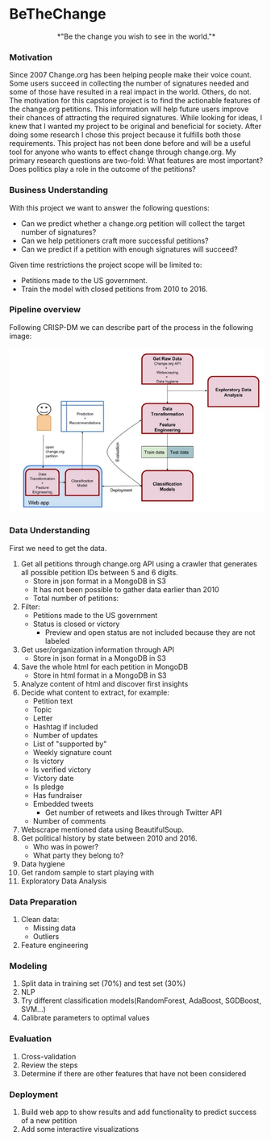 
# BeTheChange

<center>*"Be the change you wish to see in the world."*</center>

### Motivation


Since 2007 Change.org has been helping people make their voice count. Some users succeed in collecting the
number of signatures needed and some of those have resulted in a real impact in the world. Others, do not.
The motivation for this capstone project is to find the actionable features of the change.org petitions.
This information will help future users improve their chances of attracting the required signatures.
While looking for ideas, I knew that I wanted my project to be original and beneficial for society. After doing some
research I chose this project because it fulfills both those requirements. This project has not been
done before and will be a useful tool for anyone who wants to effect change through change.org.
My primary research questions are two-fold:
What features are most important? Does politics play a role in the outcome of the petitions?





### Business Understanding

With this project we want to answer the following questions:

* Can we predict whether a change.org petition will collect the target number of signatures?
* Can we help petitioners craft more successful petitions?
* Can we predict if a petition with enough signatures will succeed?

Given time restrictions the project scope will be limited to:

* Petitions made to the US government.
* Train the model with closed petitions from 2010 to 2016.


### Pipeline overview

Following CRISP-DM we can describe part of the process in the following image:

![](img/bethechange_pipeline.jpg)

### Data Understanding

First we need to get the data.

1. Get all petitions through change.org API using a crawler that generates all possible petition IDs between 5 and 6 digits.
    * Store in json format in a MongoDB in S3
    * It has not been possible to gather data earlier than 2010
    * Total number of petitions:
2. Filter:
    * Petitions made to the US government
    * Status is closed or victory
        * Preview and open status are not included because they are not labeled
3. Get user/organization information through API
    * Store in json format in a MongoDB in S3
4. Save the whole html for each petition in MongoDB
    * Store in html format in a MongoDB in S3
5. Analyze content of html and discover first insights
6. Decide what content to extract, for example:
    * Petition text
    * Topic
    * Letter
    * Hashtag if included
    * Number of updates
    * List of "supported by"
    * Weekly signature count
    * Is victory
    * Is verified victory
    * Victory date
    * Is pledge
    * Has fundraiser
    * Embedded tweets
        * Get number of retweets and likes through Twitter API
    * Number of comments
7. Webscrape mentioned data using BeautifulSoup.
8. Get political history by state between 2010 and 2016.
    * Who was in power?
    * What party they belong to?
9. Data hygiene
10. Get random sample to start playing with
11. Exploratory Data Analysis


### Data Preparation

1. Clean data:
    * Missing data
    * Outliers
2. Feature engineering


### Modeling

1. Split data in training set (70%) and test set (30%)
2. NLP
3. Try different classification models(RandomForest, AdaBoost, SGDBoost, SVM...)
4. Calibrate parameters to optimal values

### Evaluation

1. Cross-validation
2. Review the steps
2. Determine if there are other features that have not been considered

### Deployment

1. Build web app to show results and add functionality to predict success of a new petition
2. Add some interactive visualizations


